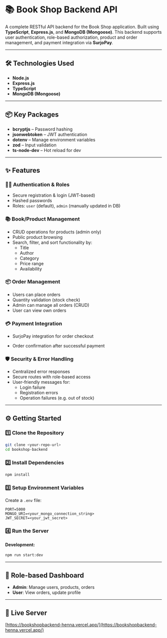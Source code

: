 # 📚 Book Shop Backend API

A complete RESTful API backend for the Book Shop application. Built using **TypeScript**, **Express.js**, and **MongoDB (Mongoose)**. This backend supports user authentication, role-based authorization, product and order management, and payment integration via **SurjoPay**.

---

## 🛠️ Technologies Used

- **Node.js**
- **Express.js**
- **TypeScript**
- **MongoDB (Mongoose)**

---

## 📦 Key Packages

- **bcryptjs** – Password hashing  
- **jsonwebtoken** – JWT authentication  
- **dotenv** – Manage environment variables  
- **zod** – Input validation  
- **ts-node-dev** – Hot reload for dev  


---

## ✨ Features

### 🧑‍💼 Authentication & Roles

- Secure registration & login (JWT-based)
- Hashed passwords
- Roles: `user` (default), `admin` (manually updated in DB)

### 📚 Book/Product Management

- CRUD operations for products (admin only)
- Public product browsing
- Search, filter, and sort functionality by:
  - Title
  - Author
  - Category
  - Price range
  - Availability

### 📦 Order Management

- Users can place orders
- Quantity validation (stock check)
- Admin can manage all orders (CRUD)
- User can view own orders

### 💳 Payment Integration

- SurjoPay integration for order checkout

- Order confirmation after successful payment

### 🛡️ Security & Error Handling

- Centralized error responses
- Secure routes with role-based access
- User-friendly messages for:
  - Login failure
  - Registration errors
  - Operation failures (e.g. out of stock)

---

## ⚙️ Getting Started

### 1️⃣ Clone the Repository

```bash
git clone <your-repo-url>
cd bookshop-backend
```

### 2️⃣ Install Dependencies

```bash
npm install
```

### 3️⃣ Setup Environment Variables

Create a `.env` file:

```env
PORT=5000
MONGO_URI=<your_mongo_connection_string>
JWT_SECRET=<your_jwt_secret>

```

### 4️⃣ Run the Server

#### Development:
```bash
npm run start:dev
```




---

## 🔐 Role-based Dashboard

- **Admin**: Manage users, products, orders  
- **User**: View orders, update profile

---

## 🔗 Live Server

[https://bookshopbackend-henna.vercel.app/](https://bookshopbackend-henna.vercel.app/)
